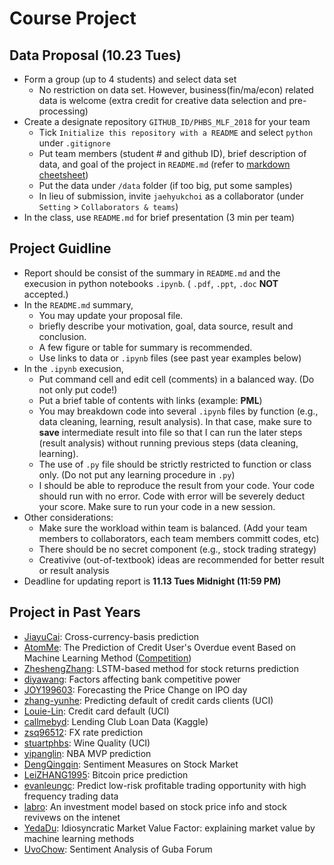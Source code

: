 # Course Project

## Data Proposal (__10.23 Tues__)
* Form a group (up to 4 students) and select data set
  * No restriction on data set. However, business(fin/ma/econ) related data is welcome (extra credit for creative data selection and pre-processing)
* Create a designate repository `GITHUB_ID/PHBS_MLF_2018` for your team
  * Tick `Initialize this repository with a README` and select `python` under `.gitignore` 
  * Put team members (student # and github ID), brief description of data, and goal of the project in `README.md` (refer to [markdown cheetsheet](https://guides.github.com/features/mastering-markdown/))
  * Put the data under `/data` folder (if too big, put some samples)
  * In lieu of submission, invite `jaehyukchoi` as a collaborator (under `Setting` > `Collaborators & teams`)
* In the class, use `README.md` for brief presentation (3 min per team)

## Project Guidline
* Report should be consist of the summary in `README.md` and the execusion in python notebooks `.ipynb`.  ( `.pdf`, `.ppt`, `.doc` __NOT__ accepted.)
* In the `README.md` summary, 
  * You may update your proposal file.
  * briefly describe your motivation, goal, data source, result and conclusion.
  * A few figure or table for summary is recommended.
  * Use links to data or `.ipynb` files (see past year examples below)
* In the `.ipynb` execusion, 
  * Put command cell and edit cell (comments) in a balanced way. (Do not only put code!)
  * Put a brief table of contents with links (example: __PML__)
  * You may breakdown code into several `.ipynb` files by function (e.g., data cleaning, learning, result analysis). In that case, make sure to __save__ intermediate result into file so that I can run the later steps (result analysis) without running previous steps (data cleaning, learning).
  * The use of `.py` file should be strictly restricted to function or class only. (Do not put any learning procedure in `.py`)
  * I should be able to reproduce the result from your code. Your code should run with no error. Code with error will be severely deduct your score. Make sure to run your code in a new session.
* Other considerations:
  * Make sure the workload within team is balanced. (Add your team members to collaborators, each team members committ codes, etc)
  * There should be no secret component (e.g., stock trading strategy)
  * Creativive (out-of-textbook) ideas are recommended for better result or result analysis
* Deadline for updating report is __11.13 Tues Midnight (11:59 PM)__

## Project in Past Years
* [JiayuCai](https://github.com/JiayuCai/2016.M3.TQF-ML.cross-currecy-basis): Cross-currency-basis prediction
* [AtomMe](https://github.com/AtomMe/PHBS_TQFML/tree/master/Project/Credit): The Prediction of Credit User's Overdue event Based on Machine Learning Method ([Competition](https://open.chinaums.com/#/intro))
* [ZheshengZhang](https://github.com/ZheshengZhang/ZheshengZhang-PHBS_TQFML-Project): LSTM-based method for stock returns prediction
* [diyawang](https://github.com/diyawang/PHBS_TQFML): Factors affecting bank competitive power
* [JOY199603](https://github.com/JOY199603/2017.M3.TQF-Forcasting-price-change-on-IPO-day): Forecasting the Price Change on IPO day
* [zhang-yunhe](https://github.com/zhang-yunhe/PHBS_TQFML-Project): Predicting default of credit cards clients (UCI)
* [Louie-Lin](https://github.com/Louie-Lin/PHBS_TQFML/tree/master/Project): Credit card default (UCI)
* [callmebyd](https://github.com/callmebyd/PHBS_TQFML/tree/master/Project): Lending Club Loan Data (Kaggle)
* [zsq96512](https://github.com/zsq96512/zsq96512-PHBS_TQFML-Project): FX rate prediction
* [stuartphbs](https://github.com/stuartphbs/PHBS_TQFML-/tree/master/Project): Wine Quality (UCI)
* [yipanglin](https://github.com/yipanglin/PHBS_TQFML/tree/master/Project): NBA MVP prediction
* [DengQingqin](https://github.com/DengQingqin/PHBS_TQFML-Sentiment-Measures-on-Stock-Market): Sentiment Measures on Stock Market
* [LeiZHANG1995](https://github.com/LeiZHANG1995/PHBS_TQFML/tree/master/Project): Bitcoin price prediction
* [evanleungc](https://github.com/evanleungc/PHBS_TQFML/blob/master/Project): Predict low-risk profitable trading opportunity with high frequency trading data
* [labro](https://github.com/labro/PHBS_TQFML/tree/master/Project): An investment model based on stock price info and stock revivews on the intenet
* [YedaDu](https://github.com/YedaDu/PHBS_TQFML_Project): Idiosyncratic Market Value Factor: explaining market value by machine learning methods
* [UvoChow](https://github.com/UvoChow/PHBS_TQFML/tree/master/Project): Sentiment Analysis of Guba Forum
